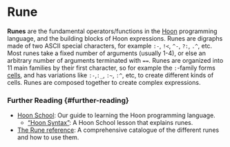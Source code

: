 # Rune

**Runes** are the fundamental operators/functions in the [Hoon](hoon.md) programming language, and the building blocks of Hoon expressions. Runes are digraphs made of two ASCII special characters, for example `:-`, `!<`, `^-`, `?:`, `.^`, etc. Most runes take a fixed number of arguments (usually 1-4), or else an arbitrary number of arguments terminated with `==`. Runes are organized into 11 main families by their first character, so for example the `:`-family forms [cells](cell.md), and has variations like `:-`,`:_`, `:~`, `:^`, etc, to create different kinds of cells. Runes are composed together to create complex expressions.

### Further Reading {#further-reading}

- [Hoon School](../courses/hoon-school): Our guide to learning the Hoon programming language.
  - [“Hoon Syntax”](../courses/hoon-school/B-syntax.md#nouns): A Hoon School lesson that explains runes.
- [The Rune reference](../language/hoon/reference/rune): A comprehensive catalogue of the different runes and how to use them.
